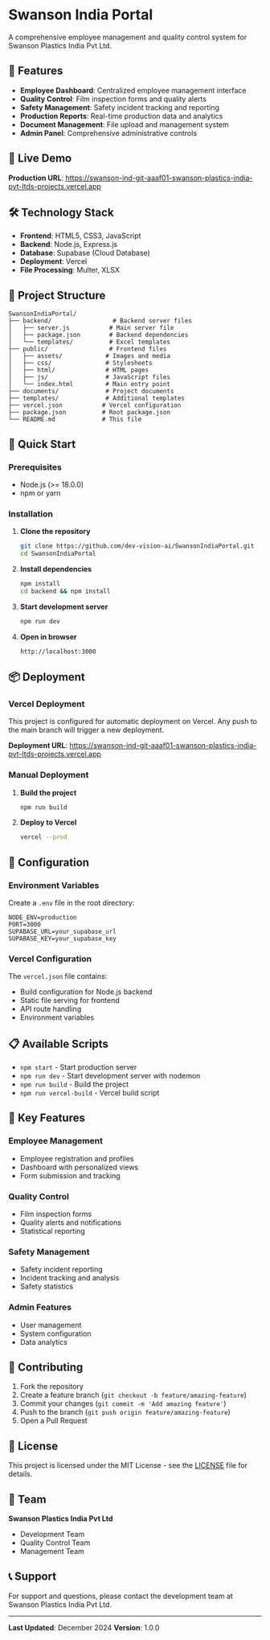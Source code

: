 # Swanson India Portal

A comprehensive employee management and quality control system for Swanson Plastics India Pvt Ltd.

## 🌟 Features

- **Employee Dashboard**: Centralized employee management interface
- **Quality Control**: Film inspection forms and quality alerts
- **Safety Management**: Safety incident tracking and reporting
- **Production Reports**: Real-time production data and analytics
- **Document Management**: File upload and management system
- **Admin Panel**: Comprehensive administrative controls

## 🚀 Live Demo

**Production URL**: https://swanson-ind-git-aaaf01-swanson-plastics-india-pvt-ltds-projects.vercel.app

## 🛠️ Technology Stack

- **Frontend**: HTML5, CSS3, JavaScript
- **Backend**: Node.js, Express.js
- **Database**: Supabase (Cloud Database)
- **Deployment**: Vercel
- **File Processing**: Multer, XLSX

## 📁 Project Structure

```
SwansonIndiaPortal/
├── backend/                 # Backend server files
│   ├── server.js           # Main server file
│   ├── package.json        # Backend dependencies
│   └── templates/          # Excel templates
├── public/                 # Frontend files
│   ├── assets/            # Images and media
│   ├── css/               # Stylesheets
│   ├── html/              # HTML pages
│   ├── js/                # JavaScript files
│   └── index.html         # Main entry point
├── documents/             # Project documents
├── templates/             # Additional templates
├── vercel.json           # Vercel configuration
├── package.json          # Root package.json
└── README.md             # This file
```

## 🚀 Quick Start

### Prerequisites

- Node.js (>= 18.0.0)
- npm or yarn

### Installation

1. **Clone the repository**
   ```bash
   git clone https://github.com/dev-vision-ai/SwansonIndiaPortal.git
   cd SwansonIndiaPortal
   ```

2. **Install dependencies**
   ```bash
   npm install
   cd backend && npm install
   ```

3. **Start development server**
   ```bash
   npm run dev
   ```

4. **Open in browser**
   ```
   http://localhost:3000
   ```

## 📦 Deployment

### Vercel Deployment

This project is configured for automatic deployment on Vercel. Any push to the main branch will trigger a new deployment.

**Deployment URL**: https://swanson-ind-git-aaaf01-swanson-plastics-india-pvt-ltds-projects.vercel.app

### Manual Deployment

1. **Build the project**
   ```bash
   npm run build
   ```

2. **Deploy to Vercel**
   ```bash
   vercel --prod
   ```

## 🔧 Configuration

### Environment Variables

Create a `.env` file in the root directory:

```env
NODE_ENV=production
PORT=3000
SUPABASE_URL=your_supabase_url
SUPABASE_KEY=your_supabase_key
```

### Vercel Configuration

The `vercel.json` file contains:
- Build configuration for Node.js backend
- Static file serving for frontend
- API route handling
- Environment variables

## 📋 Available Scripts

- `npm start` - Start production server
- `npm run dev` - Start development server with nodemon
- `npm run build` - Build the project
- `npm run vercel-build` - Vercel build script

## 🎯 Key Features

### Employee Management
- Employee registration and profiles
- Dashboard with personalized views
- Form submission and tracking

### Quality Control
- Film inspection forms
- Quality alerts and notifications
- Statistical reporting

### Safety Management
- Safety incident reporting
- Incident tracking and analysis
- Safety statistics

### Admin Features
- User management
- System configuration
- Data analytics

## 🤝 Contributing

1. Fork the repository
2. Create a feature branch (`git checkout -b feature/amazing-feature`)
3. Commit your changes (`git commit -m 'Add amazing feature'`)
4. Push to the branch (`git push origin feature/amazing-feature`)
5. Open a Pull Request

## 📄 License

This project is licensed under the MIT License - see the [LICENSE](LICENSE) file for details.

## 👥 Team

**Swanson Plastics India Pvt Ltd**
- Development Team
- Quality Control Team
- Management Team

## 📞 Support

For support and questions, please contact the development team at Swanson Plastics India Pvt Ltd.

---

**Last Updated**: December 2024
**Version**: 1.0.0 